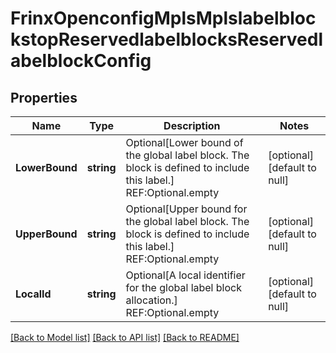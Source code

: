# FrinxOpenconfigMplsMplslabelblockstopReservedlabelblocksReservedlabelblockConfig

## Properties
Name | Type | Description | Notes
------------ | ------------- | ------------- | -------------
**LowerBound** | **string** | Optional[Lower bound of the global label block. The block is defined to include this label.] REF:Optional.empty | [optional] [default to null]
**UpperBound** | **string** | Optional[Upper bound for the global label block. The block is defined to include this label.] REF:Optional.empty | [optional] [default to null]
**LocalId** | **string** | Optional[A local identifier for the global label block allocation.] REF:Optional.empty | [optional] [default to null]

[[Back to Model list]](../README.md#documentation-for-models) [[Back to API list]](../README.md#documentation-for-api-endpoints) [[Back to README]](../README.md)


